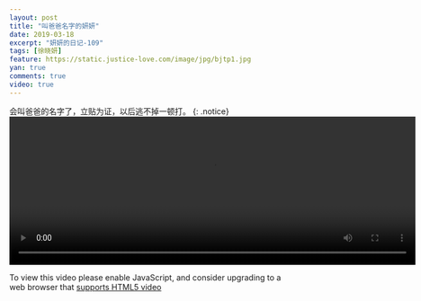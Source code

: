 ```yaml
---
layout: post
title: "叫爸爸名字的妍妍"
date: 2019-03-18
excerpt: "妍妍的日记-109"
tags: [徐晓妍]
feature: https://static.justice-love.com/image/jpg/bjtp1.jpg
yan: true
comments: true
video: true
---
```

会叫爸爸的名字了，立贴为证，以后逃不掉一顿打。
{: .notice}
<video id="my-video" class="video-js vjs-16-9 clipboard" controls preload="auto" width="722" height="264" data-setup="{}">
    <source src="{{ site.staticUrl }}/yanyan/video/jmz.mp4" type='video/mp4'>
    <p class="vjs-no-js">
      To view this video please enable JavaScript, and consider upgrading to a web browser that
      <a href="http://videojs.com/html5-video-support/" target="_blank">supports HTML5 video</a>
    </p>
</video>
